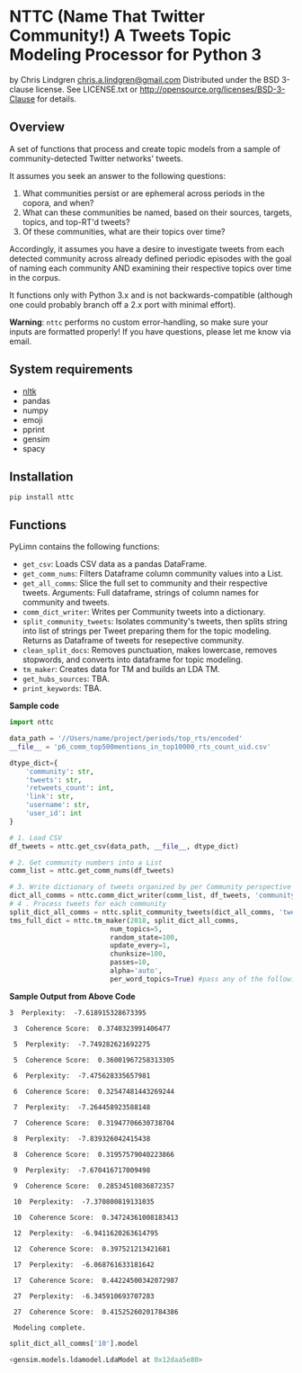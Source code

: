 # NTTC (Name That Twitter Community!) A Tweets Topic Modeling Processor for Python 3
by Chris Lindgren <chris.a.lindgren@gmail.com>
Distributed under the BSD 3-clause license. See LICENSE.txt or http://opensource.org/licenses/BSD-3-Clause for details.

## Overview

A set of functions that process and create topic models from a sample of community-detected Twitter networks' tweets.

It assumes you seek an answer to the following questions:
1. What communities persist or are ephemeral across periods in the copora, and when?
2. What can these communities be named, based on their sources, targets, topics, and top-RT'd tweets?
3. Of these communities, what are their topics over time?

Accordingly, it assumes you have a desire to investigate tweets from each detected community across already defined periodic episodes with the goal of naming each community AND examining their respective topics over time in the corpus.

It functions only with Python 3.x and is not backwards-compatible (although one could probably branch off a 2.x port with minimal effort).

**Warning**: ```nttc``` performs no custom error-handling, so make sure your inputs are formatted properly! If you have questions, please let me know via email.

## System requirements

* [nltk](https://www.nltk.org/)
* pandas
* numpy
* emoji
* pprint
* gensim
* spacy

## Installation
```pip install nttc```

## Functions

PyLimn contains the following functions:

* ```get_csv```: Loads CSV data as a pandas DataFrame.
* ```get_comm_nums```: Filters Dataframe column community values into a List.
* ```get_all_comms```: Slice the full set to community and their respective tweets. Arguments: Full dataframe, strings of column names for community and tweets.
* ```comm_dict_writer```: Writes per Community tweets into a dictionary.
* ```split_community_tweets```: Isolates community's tweets, then splits string into list of strings per Tweet preparing them for the topic modeling. Returns as Dataframe of tweets for resepective community.
* ```clean_split_docs```: Removes punctuation, makes lowercase, removes stopwords, and converts into dataframe for topic modeling.
* ```tm_maker```: Creates data for TM and builds an LDA TM. 
* ```get_hubs_sources```: TBA.
* ```print_keywords```: TBA. 

__Sample code__

```python
import nttc

data_path = '//Users/name/project/periods/top_rts/encoded'
__file__ = 'p6_comm_top500mentions_in_top10000_rts_count_uid.csv'

dtype_dict={
    'community': str,
    'tweets': str,
    'retweets_count': int,
    'link': str,
    'username': str,
    'user_id': int
}

# 1. Load CSV
df_tweets = nttc.get_csv(data_path, __file__, dtype_dict)

# 2. Get community numbers into a List
comm_list = nttc.get_comm_nums(df_tweets)

# 3. Write dictionary of tweets organized by per Community perspective
dict_all_comms = nttc.comm_dict_writer(comm_list, df_tweets, 'community', 'tweets')
# 4 . Process tweets for each community
split_dict_all_comms = nttc.split_community_tweets(dict_all_comms, 'tweets')
tms_full_dict = nttc.tm_maker(2018, split_dict_all_comms, 
                         num_topics=5,
                         random_state=100,
                         update_every=1,
                         chunksize=100,
                         passes=10,
                         alpha='auto',
                         per_word_topics=True) #pass any of the following gensim LDATopicModel() object arguments here
```


__Sample Output from Above Code__ 

```
3  Perplexity:  -7.618915328673395

 3  Coherence Score:  0.3740323991406477

 5  Perplexity:  -7.749282621692275

 5  Coherence Score:  0.36001967258313305

 6  Perplexity:  -7.475628335657981

 6  Coherence Score:  0.32547481443269244

 7  Perplexity:  -7.264458923588148

 7  Coherence Score:  0.31947706630738704

 8  Perplexity:  -7.839326042415438

 8  Coherence Score:  0.31957579040223866

 9  Perplexity:  -7.670416717009498

 9  Coherence Score:  0.28534510836872357

 10  Perplexity:  -7.370800819131035

 10  Coherence Score:  0.34724361008183413

 12  Perplexity:  -6.9411620263614795

 12  Coherence Score:  0.397521213421681

 17  Perplexity:  -6.068761633181642

 17  Coherence Score:  0.44224500342072987

 27  Perplexity:  -6.345910693707283

 27  Coherence Score:  0.41525260201784386

 Modeling complete.
```

```python
split_dict_all_comms['10'].model

<gensim.models.ldamodel.LdaModel at 0x12daa5e80>
```